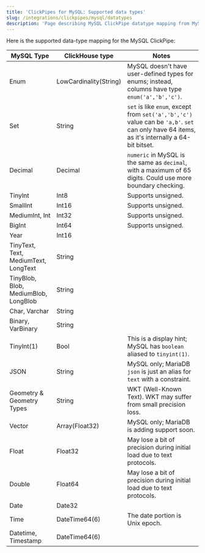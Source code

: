 ```yaml
---
title: 'ClickPipes for MySQL: Supported data types'
slug: /integrations/clickpipes/mysql/datatypes
description: 'Page describing MySQL ClickPipe datatype mapping from MySQL to ClickHouse'
---
```


Here is the supported data-type mapping for the MySQL ClickPipe:

| MySQL Type                                                                 | ClickHouse type                             | Notes                                                                                  |
| -------------------------------------------------------------------------- | ------------------------------------------ | -------------------------------------------------------------------------------------- |
| Enum                                                                       | LowCardinality(String)                     | MySQL doesn't have user-defined types for enums; instead, columns have type `enum('a','b','c')`. |
| Set                                                                        | String                                     | `set` is like `enum`, except from `set('a','b','c')` value can be `'a,b'`. `set` can only have 64 items, as it's internally a 64-bit bitset. |
| Decimal                                                                    | Decimal                                   | `numeric` in MySQL is the same as `decimal`, with a maximum of 65 digits. Could use more boundary checking. |
| TinyInt                                                                    | Int8                                      | Supports unsigned.                                                                     |
| SmallInt                                                                   | Int16                                     | Supports unsigned.                                                                     |
| MediumInt, Int                                                             | Int32                                     | Supports unsigned.                                                                     |
| BigInt                                                                     | Int64                                     | Supports unsigned.                                                                     |
| Year                                                                       | Int16                                     |                    |
| TinyText, Text, MediumText, LongText                                       | String                                    |                                                                                        |
| TinyBlob, Blob, MediumBlob, LongBlob                                       | String                                    |                                                                                        |
| Char, Varchar                                                              | String                                    |                                                                                        |
| Binary, VarBinary                                                          | String                                    |                                                                                        |
| TinyInt(1)                                                                 | Bool                                      | This is a display hint; MySQL has `boolean` aliased to `tinyint(1)`.                   |
| JSON                                                                       | String                                    | MySQL only; MariaDB `json` is just an alias for `text` with a constraint.              |
| Geometry & Geometry Types                                                 | String                                    | WKT (Well-Known Text). WKT may suffer from small precision loss. |
| Vector                                                                     | Array(Float32)                            | MySQL only; MariaDB is adding support soon.                                            |
| Float                                                                      | Float32                                   | May lose a bit of precision during initial load due to text protocols.                 |
| Double                                                                     | Float64                                   | May lose a bit of precision during initial load due to text protocols.                 |
| Date                                                                       | Date32                                    |                                                                                        |
| Time                                                                       | DateTime64(6)                             | The date portion is Unix epoch.                                                       |
| Datetime, Timestamp                                                        | DateTime64(6)                             |                                                                                        |
